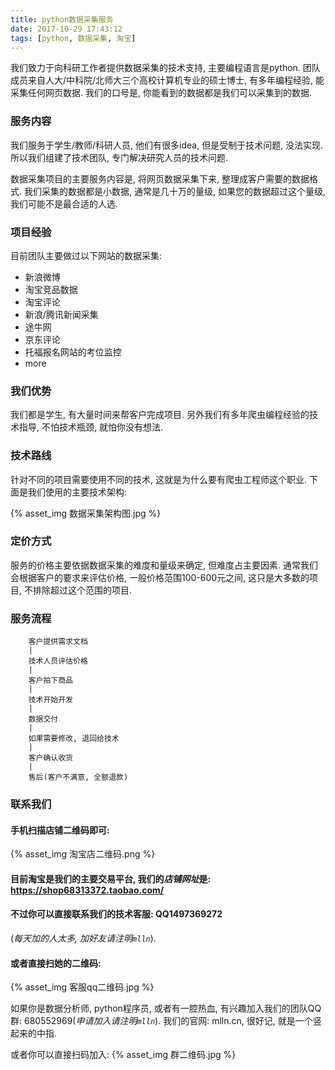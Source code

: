 ```yaml
---
title: python数据采集服务
date: 2017-10-29 17:43:12
tags: [python, 数据采集, 淘宝]
---
```


我们致力于向科研工作者提供数据采集的技术支持, 主要编程语言是python. 团队成员来自人大/中科院/北师大三个高校计算机专业的硕士博士, 有多年编程经验, 能采集任何网页数据. 我们的口号是, 你能看到的数据都是我们可以采集到的数据.

<!-- more -->

### 服务内容

我们服务于学生/教师/科研人员, 他们有很多idea, 但是受制于技术问题, 没法实现. 所以我们组建了技术团队, 专门解决研究人员的技术问题.

数据采集项目的主要服务内容是, 将网页数据采集下来, 整理成客户需要的数据格式. 我们采集的数据都是小数据, 通常是几十万的量级, 如果您的数据超过这个量级, 我们可能不是最合适的人选.

### 项目经验

目前团队主要做过以下网站的数据采集:

- 新浪微博
- 淘宝竞品数据
- 淘宝评论
- 新浪/腾讯新闻采集
- 途牛网
- 京东评论
- 托福报名网站的考位监控
- more

### 我们优势

我们都是学生, 有大量时间来帮客户完成项目. 另外我们有多年爬虫编程经验的技术指导, 不怕技术瓶颈, 就怕你没有想法.

### 技术路线

针对不同的项目需要使用不同的技术, 这就是为什么要有爬虫工程师这个职业. 下面是我们使用的主要技术架构:

{% asset_img 数据采集架构图.jpg %}

### 定价方式

服务的价格主要依据数据采集的难度和量级来确定, 但难度占主要因素. 通常我们会根据客户的要求来评估价格, 一般价格范围100-600元之间, 这只是大多数的项目, 不排除超过这个范围的项目.

### 服务流程

```
	客户提供需求文档
	|
	技术人员评估价格
	|
	客户拍下商品
	|
	技术开始开发
	|
	数据交付
	|
	如果需要修改, 退回给技术
	|
	客户确认收货
	|
	售后(客户不满意, 全额退款)
```

### 联系我们

#### 手机扫描店铺二维码即可:

{% asset_img 淘宝店二维码.png %}

#### 目前淘宝是我们的主要交易平台, 我们的*店铺网址*是: https://shop68313372.taobao.com/

#### 不过你可以直接联系我们的技术客服: QQ1497369272
(*每天加的人太多, 加好友请注明`mlln`*).
#### 或者直接扫她的二维码:

{% asset_img 客服qq二维码.jpg %}

如果你是数据分析师, python程序员, 或者有一腔热血, 有兴趣加入我们的团队QQ群: 680552969(*申请加入请注明`mlln`*).
我们的官网: mlln.cn, 很好记, 就是一个竖起来的中指.

或者你可以直接扫码加入:
{% asset_img 群二维码.jpg %}